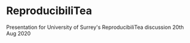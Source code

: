 # ReproducibiliTea
Presentation for University of Surrey's ReproducibiliTea discussion 20th Aug 2020
